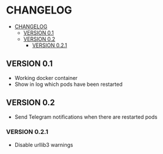 # CHANGELOG

- [CHANGELOG](#changelog)
  - [VERSION 0.1](#version-01)
  - [VERSION 0.2](#version-02)
    - [VERSION 0.2.1](#version-021)

## VERSION 0.1

- Working docker container
- Show in log which pods have been restarted

## VERSION 0.2

- Send Telegram notifications when there are restarted pods

### VERSION 0.2.1

- Disable urllib3 warnings
